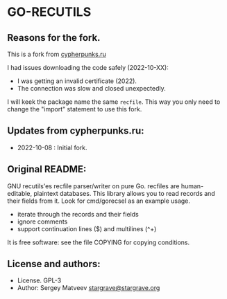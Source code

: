 # GO-RECUTILS

## Reasons for the fork.

This is a fork from [cypherpunks.ru](http://www.git.cypherpunks.ru/?p=gorecfile.git;a=summary)

I had issues downloading the code safely (2022-10-XX):

- I was getting an invalid certificate (2022).
- The connection was slow and closed unexpectedly.

I will keek the package name the same `recfile`. This way you only need
to change the "import" statement to use this fork.

## Updates from cypherpunks.ru:

- 2022-10-08 : Initial fork.

## Original README:

GNU recutils'es recfile parser/writer on pure Go.
recfiles are human-editable, plaintext databases. This library allows
you to read records and their fields from it. Look for cmd/gorecsel as
an example usage.

* iterate through the records and their fields
* ignore comments
* support continuation lines (\$) and multilines (^+)

It is free software: see the file COPYING for copying conditions.

## License and authors:

- License. GPL-3
- Author: Sergey Matveev <stargrave@stargrave.org>
